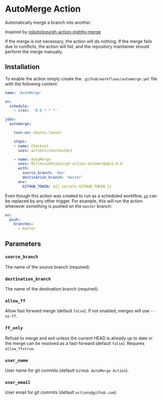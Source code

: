# AutoMerge Action

Automatically merge a branch into another.

Inspired by [robotology/gh-action-nightly-merge](https://github.com/robotology/gh-action-nightly-merge)

If the merge is not necessary, the action will do nothing.
If the merge fails due to conflicts, the action will fail, and the repository
maintainer should perform the merge manually.

## Installation

To enable the action simply create the `.github/workflows/automerge.yml`
file with the following content:

```yml
name: 'AutoMerge'

on:
  schedule:
    - cron:  '0 0 * * *'

jobs:
  automerge:

    runs-on: ubuntu-latest

    steps:
    - name: Checkout
      uses: actions/checkout@v1

    - name: AutoMerge
      uses: MilleniumStudio/gh-action-automerge@v1.0.0
      with:
        source_branch: 'dev'
        destination_branch: 'master'
      env:
        GITHUB_TOKEN: ${{ secrets.GITHUB_TOKEN }}
```

Even though this action was created to run as a scheduled workflow,
[`on`](https://help.github.com/en/articles/workflow-syntax-for-github-actions#on)
can be replaced by any other trigger.
For example, this will run the action whenever something is pushed on the
`master` branch:

```yml
on:
  push:
    branches:
      - master
```

## Parameters

### `source_branch`

The name of the source branch (required).

### `destination_branch`

The name of the destination branch (required).

### `allow_ff`

Allow fast forward merge (default `false`). If not enabled, merges will use
`--no-ff`.

### `ff_only`

Refuse to merge and exit unless the current HEAD is already up to date or the
merge can be resolved as a fast-forward (default `false`).
Requires `allow_ff=true`.

### `user_name`

User name for git commits (default `GitHub AutoMerge Action`).

### `user_email`

User email for git commits (default `actions@github.com`).
